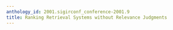 ```yaml
---
anthology_id: 2001.sigirconf_conference-2001.9
title: Ranking Retrieval Systems without Relevance Judgments
---
```

